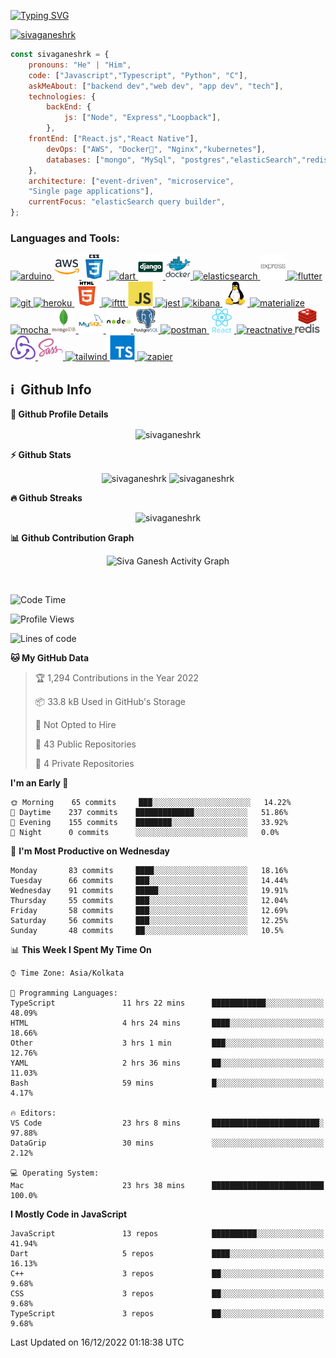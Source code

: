 [![Typing SVG](https://readme-typing-svg.herokuapp.com?lines=Hi+there+%F0%9F%91%8B%2C+I+am+Siva+Ganesh;Welcome+to+my+profile;Over+4+years+of+programming+exprience;Always+learning+new+things;A+Full+Stack+developer+form+India)](https://git.io/typing-svg)


<p align="left"> <a href="https://twitter.com/sivaganeshrk" target="blank"><img src="https://img.shields.io/twitter/follow/sivaganeshrk?logo=twitter&style=for-the-badge" alt="sivaganeshrk" /></a> </p>

```javascript
const sivaganeshrk = {
    pronouns: "He" | "Him",
    code: ["Javascript","Typescript", "Python", "C"],
    askMeAbout: ["backend dev","web dev", "app dev", "tech"],
    technologies: {
        backEnd: {
            js: ["Node", "Express","Loopback"],
        },
	frontEnd: ["React.js","React Native"],
        devOps: ["AWS", "Docker🐳", "Nginx","kubernetes"],
        databases: ["mongo", "MySql", "postgres","elasticSearch","redis"],
    },
    architecture: ["event-driven", "microservice", 
    "Single page applications"],
    currentFocus: "elasticSearch query builder",
};
```

<h3 align="left">Languages and Tools:</h3>
<p align="left"> <a href="https://www.arduino.cc/" target="_blank" rel="noreferrer"> <img src="https://cdn.worldvectorlogo.com/logos/arduino-1.svg" alt="arduino" width="40" height="40"/> </a> <a href="https://aws.amazon.com" target="_blank" rel="noreferrer"> <img src="https://raw.githubusercontent.com/devicons/devicon/master/icons/amazonwebservices/amazonwebservices-original-wordmark.svg" alt="aws" width="40" height="40"/> </a> <a href="https://www.w3schools.com/css/" target="_blank" rel="noreferrer"> <img src="https://raw.githubusercontent.com/devicons/devicon/master/icons/css3/css3-original-wordmark.svg" alt="css3" width="40" height="40"/> </a> <a href="https://dart.dev" target="_blank" rel="noreferrer"> <img src="https://www.vectorlogo.zone/logos/dartlang/dartlang-icon.svg" alt="dart" width="40" height="40"/> </a> <a href="https://www.djangoproject.com/" target="_blank" rel="noreferrer"> <img src="https://raw.githubusercontent.com/devicons/devicon/master/icons/django/django-original.svg" alt="django" width="40" height="40"/> </a> <a href="https://www.docker.com/" target="_blank" rel="noreferrer"> <img src="https://raw.githubusercontent.com/devicons/devicon/master/icons/docker/docker-original-wordmark.svg" alt="docker" width="40" height="40"/> </a> <a href="https://www.elastic.co" target="_blank" rel="noreferrer"> <img src="https://www.vectorlogo.zone/logos/elastic/elastic-icon.svg" alt="elasticsearch" width="40" height="40"/> </a> <a href="https://expressjs.com" target="_blank" rel="noreferrer"> <img src="https://raw.githubusercontent.com/devicons/devicon/master/icons/express/express-original-wordmark.svg" alt="express" width="40" height="40"/> </a> <a href="https://flutter.dev" target="_blank" rel="noreferrer"> <img src="https://www.vectorlogo.zone/logos/flutterio/flutterio-icon.svg" alt="flutter" width="40" height="40"/> </a> <a href="https://git-scm.com/" target="_blank" rel="noreferrer"> <img src="https://www.vectorlogo.zone/logos/git-scm/git-scm-icon.svg" alt="git" width="40" height="40"/> </a> <a href="https://heroku.com" target="_blank" rel="noreferrer"> <img src="https://www.vectorlogo.zone/logos/heroku/heroku-icon.svg" alt="heroku" width="40" height="40"/> </a> <a href="https://www.w3.org/html/" target="_blank" rel="noreferrer"> <img src="https://raw.githubusercontent.com/devicons/devicon/master/icons/html5/html5-original-wordmark.svg" alt="html5" width="40" height="40"/> </a> <a href="https://ifttt.com/" target="_blank" rel="noreferrer"> <img src="https://www.vectorlogo.zone/logos/ifttt/ifttt-ar21.svg" alt="ifttt" width="40" height="40"/> </a> <a href="https://developer.mozilla.org/en-US/docs/Web/JavaScript" target="_blank" rel="noreferrer"> <img src="https://raw.githubusercontent.com/devicons/devicon/master/icons/javascript/javascript-original.svg" alt="javascript" width="40" height="40"/> </a> <a href="https://jestjs.io" target="_blank" rel="noreferrer"> <img src="https://www.vectorlogo.zone/logos/jestjsio/jestjsio-icon.svg" alt="jest" width="40" height="40"/> </a> <a href="https://www.elastic.co/kibana" target="_blank" rel="noreferrer"> <img src="https://www.vectorlogo.zone/logos/elasticco_kibana/elasticco_kibana-icon.svg" alt="kibana" width="40" height="40"/> </a> <a href="https://www.linux.org/" target="_blank" rel="noreferrer"> <img src="https://raw.githubusercontent.com/devicons/devicon/master/icons/linux/linux-original.svg" alt="linux" width="40" height="40"/> </a> <a href="https://materializecss.com/" target="_blank" rel="noreferrer"> <img src="https://raw.githubusercontent.com/prplx/svg-logos/5585531d45d294869c4eaab4d7cf2e9c167710a9/svg/materialize.svg" alt="materialize" width="40" height="40"/> </a> <a href="https://mochajs.org" target="_blank" rel="noreferrer"> <img src="https://www.vectorlogo.zone/logos/mochajs/mochajs-icon.svg" alt="mocha" width="40" height="40"/> </a> <a href="https://www.mongodb.com/" target="_blank" rel="noreferrer"> <img src="https://raw.githubusercontent.com/devicons/devicon/master/icons/mongodb/mongodb-original-wordmark.svg" alt="mongodb" width="40" height="40"/> </a> <a href="https://www.mysql.com/" target="_blank" rel="noreferrer"> <img src="https://raw.githubusercontent.com/devicons/devicon/master/icons/mysql/mysql-original-wordmark.svg" alt="mysql" width="40" height="40"/> </a> <a href="https://nodejs.org" target="_blank" rel="noreferrer"> <img src="https://raw.githubusercontent.com/devicons/devicon/master/icons/nodejs/nodejs-original-wordmark.svg" alt="nodejs" width="40" height="40"/> </a> <a href="https://www.postgresql.org" target="_blank" rel="noreferrer"> <img src="https://raw.githubusercontent.com/devicons/devicon/master/icons/postgresql/postgresql-original-wordmark.svg" alt="postgresql" width="40" height="40"/> </a> <a href="https://postman.com" target="_blank" rel="noreferrer"> <img src="https://www.vectorlogo.zone/logos/getpostman/getpostman-icon.svg" alt="postman" width="40" height="40"/> </a> <a href="https://reactjs.org/" target="_blank" rel="noreferrer"> <img src="https://raw.githubusercontent.com/devicons/devicon/master/icons/react/react-original-wordmark.svg" alt="react" width="40" height="40"/> </a> <a href="https://reactnative.dev/" target="_blank" rel="noreferrer"> <img src="https://reactnative.dev/img/header_logo.svg" alt="reactnative" width="40" height="40"/> </a> <a href="https://redis.io" target="_blank" rel="noreferrer"> <img src="https://raw.githubusercontent.com/devicons/devicon/master/icons/redis/redis-original-wordmark.svg" alt="redis" width="40" height="40"/> </a> <a href="https://redux.js.org" target="_blank" rel="noreferrer"> <img src="https://raw.githubusercontent.com/devicons/devicon/master/icons/redux/redux-original.svg" alt="redux" width="40" height="40"/> </a> <a href="https://sass-lang.com" target="_blank" rel="noreferrer"> <img src="https://raw.githubusercontent.com/devicons/devicon/master/icons/sass/sass-original.svg" alt="sass" width="40" height="40"/> </a> <a href="https://tailwindcss.com/" target="_blank" rel="noreferrer"> <img src="https://www.vectorlogo.zone/logos/tailwindcss/tailwindcss-icon.svg" alt="tailwind" width="40" height="40"/> </a> <a href="https://www.typescriptlang.org/" target="_blank" rel="noreferrer"> <img src="https://raw.githubusercontent.com/devicons/devicon/master/icons/typescript/typescript-original.svg" alt="typescript" width="40" height="40"/> </a> <a href="https://zapier.com" target="_blank" rel="noreferrer"> <img src="https://www.vectorlogo.zone/logos/zapier/zapier-icon.svg" alt="zapier" width="40" height="40"/> </a> </p>



<h2>ℹ️ &nbsp;Github Info</h2>
	
  <summary><b>🔎 Github Profile Details</b></summary>
<p align="center"><img height="180em" src="https://github-profile-summary-cards.vercel.app/api/cards/profile-details?username=sivaganeshrk&theme=github_dark" alt="sivaganeshrk" align = "center"/></p>

  <summary><b>⚡ Github Stats</b></summary>
<p align="center"><img height="180em" src="https://github-readme-stats.vercel.app/api?username=sivaganeshrk&hide_border=true&count_private=true&show_icons=true&theme=radical" alt="sivaganeshrk" align = "center"/>
<img height="180em" src="https://github-readme-stats.vercel.app/api/top-langs?username=sivaganeshrk&show_icons=true&locale=en&layout=compact&hide_border=true&theme=radical" alt="sivaganeshrk" align = "center"/></p>

 <summary><b>🔥 Github Streaks</b></summary>
<p align="center"><img src="https://github-readme-streak-stats.herokuapp.com/?user=sivaganeshrk&theme=black-ice&hide_border=true&stroke=0000&background=0D1117&ring=e05397&fire=e05397&currStreakLabel=e05397" alt="sivaganeshrk" /></p>

<summary><b>📊 Github Contribution Graph</b></summary>
<p align="center"<a href="#"><img alt="Siva Ganesh Activity Graph" src="https://activity-graph.herokuapp.com/graph?username=sivaganeshrk&bg_color=0D1117&color=e05397&line=e05397&point=FFFFFF&hide_border=true&" /></a></p>

<br>

<!--START_SECTION:waka-->
![Code Time](http://img.shields.io/badge/Code%20Time-337%20hrs%2021%20mins-blue)

![Profile Views](http://img.shields.io/badge/Profile%20Views-3-blue)

![Lines of code](https://img.shields.io/badge/From%20Hello%20World%20I%27ve%20Written-353%20Thousand%20lines%20of%20code-blue)

**🐱 My GitHub Data** 

> 🏆 1,294 Contributions in the Year 2022
 > 
> 📦 33.8 kB Used in GitHub's Storage 
 > 
> 🚫 Not Opted to Hire
 > 
> 📜 43 Public Repositories 
 > 
> 🔑 4 Private Repositories  
 > 
**I'm an Early 🐤** 

```text
🌞 Morning    65 commits     ███░░░░░░░░░░░░░░░░░░░░░░   14.22% 
🌆 Daytime    237 commits    █████████████░░░░░░░░░░░░   51.86% 
🌃 Evening    155 commits    ████████░░░░░░░░░░░░░░░░░   33.92% 
🌙 Night      0 commits      ░░░░░░░░░░░░░░░░░░░░░░░░░   0.0%

```
📅 **I'm Most Productive on Wednesday** 

```text
Monday       83 commits     ████░░░░░░░░░░░░░░░░░░░░░   18.16% 
Tuesday      66 commits     ███░░░░░░░░░░░░░░░░░░░░░░   14.44% 
Wednesday    91 commits     █████░░░░░░░░░░░░░░░░░░░░   19.91% 
Thursday     55 commits     ███░░░░░░░░░░░░░░░░░░░░░░   12.04% 
Friday       58 commits     ███░░░░░░░░░░░░░░░░░░░░░░   12.69% 
Saturday     56 commits     ███░░░░░░░░░░░░░░░░░░░░░░   12.25% 
Sunday       48 commits     ██░░░░░░░░░░░░░░░░░░░░░░░   10.5%

```


📊 **This Week I Spent My Time On** 

```text
⌚︎ Time Zone: Asia/Kolkata

💬 Programming Languages: 
TypeScript               11 hrs 22 mins      ████████████░░░░░░░░░░░░░   48.09% 
HTML                     4 hrs 24 mins       ████░░░░░░░░░░░░░░░░░░░░░   18.66% 
Other                    3 hrs 1 min         ███░░░░░░░░░░░░░░░░░░░░░░   12.76% 
YAML                     2 hrs 36 mins       ██░░░░░░░░░░░░░░░░░░░░░░░   11.03% 
Bash                     59 mins             █░░░░░░░░░░░░░░░░░░░░░░░░   4.17%

🔥 Editors: 
VS Code                  23 hrs 8 mins       ████████████████████████░   97.88% 
DataGrip                 30 mins             ░░░░░░░░░░░░░░░░░░░░░░░░░   2.12%

💻 Operating System: 
Mac                      23 hrs 38 mins      █████████████████████████   100.0%

```

**I Mostly Code in JavaScript** 

```text
JavaScript               13 repos            ██████████░░░░░░░░░░░░░░░   41.94% 
Dart                     5 repos             ████░░░░░░░░░░░░░░░░░░░░░   16.13% 
C++                      3 repos             ██░░░░░░░░░░░░░░░░░░░░░░░   9.68% 
CSS                      3 repos             ██░░░░░░░░░░░░░░░░░░░░░░░   9.68% 
TypeScript               3 repos             ██░░░░░░░░░░░░░░░░░░░░░░░   9.68%

```



 Last Updated on 16/12/2022 01:18:38 UTC
<!--END_SECTION:waka-->
